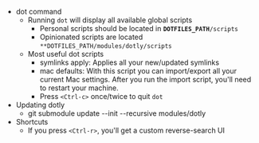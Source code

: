 - dot command
    - Running `dot` will display all available global scripts
        - Personal scripts should be located in **`DOTFILES_PATH`**`/scripts`
        - Opinionated scripts are located `**DOTFILES_PATH/modules/dotly/scripts`
    - Most useful dot scripts
        - symlinks apply: Applies all your new/updated symlinks
        - mac defaults: With this script you can import/export all your current Mac settings. After you run the import script, you'll need 
                        to restart your machine.
        - Press `<Ctrl-c>` once/twice to quit `dot`
- Updating dotly
   - git submodule update --init --recursive modules/dotly
- Shortcuts
   - If you press `<Ctrl-r>`, you'll get a custom reverse-search UI
